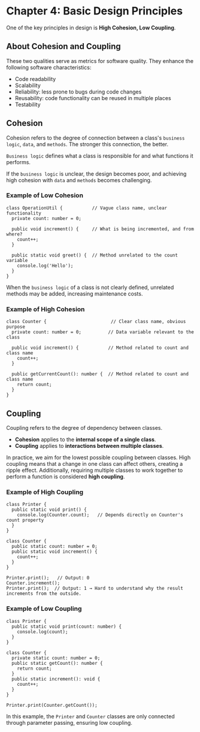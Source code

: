 # Chapter 4: Basic Design Principles

One of the key principles in design is **High Cohesion, Low Coupling**.

## About Cohesion and Coupling

These two qualities serve as metrics for software quality. They enhance the following software characteristics:
- Code readability
- Scalability
- Reliability: less prone to bugs during code changes
- Reusability: code functionality can be reused in multiple places
- Testability

## Cohesion

Cohesion refers to the degree of connection between a class's `business logic`, `data`, and `methods`. The stronger this connection, the better.

`Business logic` defines what a class is responsible for and what functions it performs.

If the `business logic` is unclear, the design becomes poor, and achieving high cohesion with `data` and `methods` becomes challenging.

### Example of Low Cohesion

```TS
class OperationUtil {           // Vague class name, unclear functionality
  private count: number = 0;

  public void increment() {     // What is being incremented, and from where?
    count++;
  }

  public static void greet() {  // Method unrelated to the count variable
    console.log('Hello');
  }
}
```

When the `business logic` of a class is not clearly defined, unrelated methods may be added, increasing maintenance costs.

### Example of High Cohesion

```TS
class Counter {                        // Clear class name, obvious purpose
  private count: number = 0;          // Data variable relevant to the class

  public void increment() {           // Method related to count and class name
    count++;
  }

  public getCurrentCount(): number {  // Method related to count and class name
    return count;
  }
}
```

## Coupling

Coupling refers to the degree of dependency between classes.

- **Cohesion** applies to the **internal scope of a single class**.
- **Coupling** applies to **interactions between multiple classes**.

In practice, we aim for the lowest possible coupling between classes. High coupling means that a change in one class can affect others, creating a ripple effect. Additionally, requiring multiple classes to work together to perform a function is considered **high coupling**.

### Example of High Coupling

```TS
class Printer {
  public static void print() {
    console.log(Counter.count);   // Depends directly on Counter's count property
  }
}

class Counter {
  public static count: number = 0;
  public static void increment() {
    count++;
  }
}

Printer.print();   // Output: 0
Counter.increment();
Printer.print();  // Output: 1 → Hard to understand why the result increments from the outside.
```

### Example of Low Coupling

```TS
class Printer {
  public static void print(count: number) {
    console.log(count);
  }
}

class Counter {
  private static count: number = 0;
  public static getCount(): number {
    return count;
  }
  public static increment(): void {
    count++;
  }
}

Printer.print(Counter.getCount());
```

In this example, the `Printer` and `Counter` classes are only connected through parameter passing, ensuring low coupling.
